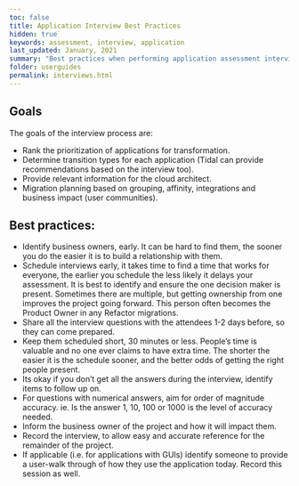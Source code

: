 ```yaml
---
toc: false
title: Application Interview Best Practices
hidden: true
keywords: assessment, interview, application
last_updated: January, 2021
summary: "Best practices when performing application assessment interviews"
folder: userguides
permalink: interviews.html
---
```

## Goals
The goals of the interview process are:
- Rank the prioritization of applications for transformation.
- Determine transition types for each application (Tidal can provide recommendations based on the interview too).
- Provide relevant information for the cloud architect.
- Migration planning based on grouping, affinity, integrations and business impact (user communities).

## Best practices:
- Identify business owners, early. It can be hard to find them, the sooner you do the easier it is to build a relationship with them.
- Schedule interviews early, it takes time to find a time that works for everyone, the earlier you schedule the less likely it delays your assessment. It is best to identify and ensure the one decision maker is present. Sometimes there are multiple, but getting ownership from one improves the project going forward. This person often becomes the Product Owner in any Refactor migrations.
- Share all the interview questions with the attendees 1-2 days before, so they can come prepared.
- Keep them scheduled short, 30 minutes or less. People’s time is valuable and no one ever claims to have extra time. The shorter the easier it is the schedule sooner, and the better odds of getting the right people present.
- Its okay if you don’t get all the answers during the interview, identify items to follow up on.
- For questions with numerical answers, aim for order of magnitude accuracy. ie. Is the answer 1, 10, 100 or 1000 is the level of accuracy needed.
- Inform the business owner of the project and how it will impact them.
- Record the interview, to allow easy and accurate reference for the remainder of the project.
- If applicable (i.e. for applications with GUIs) identify someone to provide a user-walk through of how they use the application today.  Record this session as well.
